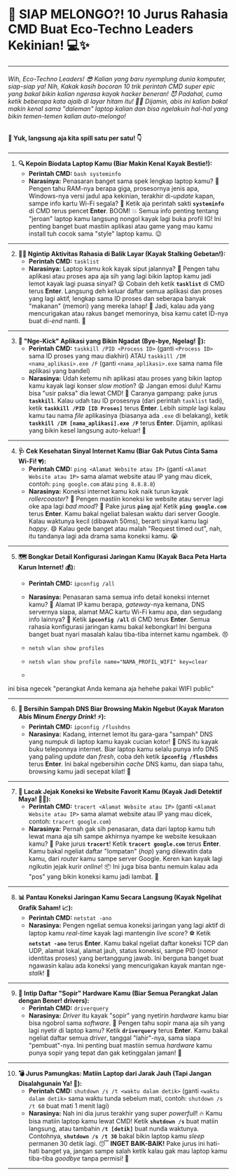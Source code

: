 # 🚀 SIAP MELONGO?! 10 Jurus Rahasia CMD Buat Eco-Techno Leaders Kekinian! 💻✨
---

###### Wih, Eco-Techno Leaders! 😎 Kalian yang baru nyemplung dunia komputer, siap-siap ya! Nih, Kakak kasih bocoran 10 trik perintah CMD super *epic* yang bakal bikin kalian ngerasa kayak *hacker* beneran! 😈 Padahal, cuma ketik beberapa kata ajaib di layar hitam itu! 🧙‍♂️ Dijamin, abis ini kalian bakal makin kenal sama "daleman" laptop kalian dan bisa ngelakuin hal-hal yang bikin temen-temen kalian auto-melongo! 

#### 👀 Yuk, langsung aja kita spill satu per satu! 👇

---
1.  **🔍 Kepoin Biodata Laptop Kamu (Biar Makin Kenal Kayak Bestie!):**
    * **Perintah CMD:** ```bash systeminfo ```
    * **Narasinya:** Penasaran banget sama spek lengkap laptop kamu? 🤔 Pengen tahu RAM-nya berapa giga, prosesornya jenis apa, Windows-nya versi jadul apa kekinian, terakhir di-*update* kapan, sampe info kartu Wi-Fi segala? 📶 Ketik aja perintah sakti **`systeminfo`** di CMD terus pencet **Enter**. BOOM! 💥 Semua info penting tentang "jeroan" laptop kamu langsung nongol kayak lagi buka profil IG! Ini penting banget buat mastiin aplikasi atau game yang mau kamu install tuh cocok sama "style" laptop kamu. 😉
---
2.  **🕵️‍♀️ Ngintip Aktivitas Rahasia di Balik Layar (Kayak Stalking Gebetan!):**
    * **Perintah CMD:** `tasklist`
    * **Narasinya:** Laptop kamu kok kayak siput jalannya? 🐌 Pengen tahu aplikasi atau proses apa aja sih yang lagi bikin laptop kamu jadi lemot kayak lagi puasa sinyal? 😫 Cobain deh ketik **`tasklist`** di CMD terus **Enter**. Langsung deh keluar daftar semua aplikasi dan proses yang lagi aktif, lengkap sama ID proses dan seberapa banyak "makanan" (memori) yang mereka lahap! 🍔 Jadi, kalau ada yang mencurigakan atau rakus banget memorinya, bisa kamu catet ID-nya buat di-*end* nanti. 🔪
---
3.  **💢 "Nge-Kick" Aplikasi yang Bikin Ngadat (Bye-bye, Ngelag! 👋):**
    * **Perintah CMD:** `taskkill /PID <Process ID>` (ganti `<Process ID>` sama ID proses yang mau diakhiri) ATAU `taskkill /IM <nama_aplikasi>.exe /F` (ganti `<nama_aplikasi>.exe` sama nama file aplikasi yang bandel)
    * **Narasinya:** Udah ketemu nih aplikasi atau proses yang bikin laptop kamu kayak lagi konser *slow motion*? 😩 Jangan emosi dulu! Kamu bisa "usir paksa" dia lewat CMD! 💪 Caranya gampang: pake jurus **`taskkill`**. Kalau udah tau ID prosesnya (dari perintah `tasklist` tadi), ketik **`taskkill /PID [ID Proses]`** terus **Enter**. Lebih *simple* lagi kalau kamu tau nama *file* aplikasinya (biasanya ada `.exe` di belakang), ketik **`taskkill /IM [nama_aplikasi].exe /F`** terus **Enter**. Dijamin, aplikasi yang bikin kesel langsung auto-keluar! 🚪
---
4.  **🩺 Cek Kesehatan Sinyal Internet Kamu (Biar Gak Putus Cinta Sama Wi-Fi! 💔):**
    * **Perintah CMD:** `ping <Alamat Website atau IP>` (ganti `<Alamat Website atau IP>` sama alamat website atau IP yang mau dicek, contoh: `ping google.com` atau `ping 8.8.8.8`)
    * **Narasinya:** Koneksi internet kamu kok naik turun kayak *rollercoaster*? 🎢 Pengen mastiin koneksi ke website atau server lagi oke apa lagi *bad mood*? 🤔 Pake jurus **`ping`** aja! Ketik **`ping google.com`** terus **Enter**. Kamu bakal ngeliat balesan waktu dari server Google. Kalau waktunya kecil (dibawah 50ms), berarti sinyal kamu lagi *happy*. 😄 Kalau gede banget atau malah "Request timed out", nah, itu tandanya lagi ada drama sama koneksi kamu. 😭
---
5.  **🗺️ Bongkar Detail Konfigurasi Jaringan Kamu (Kayak Baca Peta Harta Karun Internet! 💰):**
    * **Perintah CMD:** `ipconfig /all`
    * **Narasinya:** Penasaran sama semua info detail koneksi internet kamu? 🧐 Alamat IP kamu berapa, *gateway*-nya kemana, DNS servernya siapa, alamat MAC kartu Wi-Fi kamu apa, dan segudang info lainnya? 🤯 Ketik **`ipconfig /all`** di CMD terus **Enter**. Semua rahasia konfigurasi jaringan kamu bakal kebongkar! Ini berguna banget buat nyari masalah kalau tiba-tiba internet kamu ngambek. 😠
  
    * `netsh wlan show profiles`
    * `netsh wlan show profile name="NAMA_PROFIL_WIFI" key=clear`
    * 
ini bisa ngecek "perangkat Anda kemana aja hehehe pakai WIFI public" 

---
6.  **🧹 Bersihin Sampah DNS Biar Browsing Makin Ngebut (Kayak Maraton Abis Minum *Energy Drink*! ⚡):**
    * **Perintah CMD:** `ipconfig /flushdns`
    * **Narasinya:** Kadang, internet lemot itu gara-gara "sampah" DNS yang numpuk di laptop kamu kayak cucian kotor! 🧺 DNS itu kayak buku teleponnya internet. Biar laptop kamu selalu punya info DNS yang paling *update* dan *fresh*, coba deh ketik **`ipconfig /flushdns`** terus **Enter**. Ini bakal ngebersihin *cache* DNS kamu, dan siapa tahu, browsing kamu jadi secepat kilat! 💨
---
7.  **🧭 Lacak Jejak Koneksi ke Website Favorit Kamu (Kayak Jadi Detektif Maya! 🕵️‍♂️):**
    * **Perintah CMD:** `tracert <Alamat Website atau IP>` (ganti `<Alamat Website atau IP>` sama alamat website atau IP yang mau dicek, contoh: `tracert google.com`)
    * **Narasinya:** Pernah gak sih penasaran, data dari laptop kamu tuh lewat mana aja sih sampe akhirnya nyampe ke website kesukaan kamu? 🤔 Pake jurus **`tracert`**! Ketik **`tracert google.com`** terus **Enter**. Kamu bakal ngeliat daftar "lompatan" (*hop*) yang dilewatin data kamu, dari *router* kamu sampe server Google. Keren kan kayak lagi ngikutin jejak kurir *online*! 📦 Ini juga bisa bantu nemuin kalau ada "pos" yang bikin koneksi kamu jadi lambat. 🐌
---
8.  **📊 Pantau Koneksi Jaringan Kamu Secara Langsung (Kayak Ngelihat Grafik Saham! 📈):**
    * **Perintah CMD:** `netstat -ano`
    * **Narasinya:** Pengen ngeliat semua koneksi jaringan yang lagi aktif di laptop kamu *real-time* kayak lagi mantengin *live score*? ⚽ Ketik **`netstat -ano`** terus **Enter**. Kamu bakal ngeliat daftar koneksi TCP dan UDP, alamat lokal, alamat jauh, status koneksi, sampe PID (nomor identitas proses) yang bertanggung jawab. Ini berguna banget buat ngawasin kalau ada koneksi yang mencurigakan kayak mantan nge-*stalk*! 🫣
---
9.  **📜 Intip Daftar "Sopir" Hardware Kamu (Biar Semua Perangkat Jalan dengan Bener!  drivers):**
    * **Perintah CMD:** `driverquery`
    * **Narasinya:** *Driver* itu kayak "sopir" yang nyetirin *hardware* kamu biar bisa ngobrol sama *software*. 🚗 Pengen tahu sopir mana aja sih yang lagi nyetir di laptop kamu? Ketik **`driverquery`** terus **Enter**. Kamu bakal ngeliat daftar semua *driver*, tanggal "lahir"-nya, sama siapa "pembuat"-nya. Ini penting buat mastiin semua *hardware* kamu punya sopir yang tepat dan gak ketinggalan jaman! 👴
---
10. **💣 Jurus Pamungkas: Matiin Laptop dari Jarak Jauh (Tapi Jangan Disalahgunain Ya! 🤫):**
    * **Perintah CMD:** `shutdown /s /t <waktu dalam detik>` (ganti `<waktu dalam detik>` sama waktu tunda sebelum mati, contoh: `shutdown /s /t 60` buat mati 1 menit lagi)
    * **Narasinya:** Nah ini dia jurus terakhir yang super *powerfull*! 🔥 Kamu bisa matiin laptop kamu lewat CMD! Ketik **`shutdown /s`** buat matiin langsung, atau tambahin **`/t [detik]`** buat nunda waktunya. Contohnya, **`shutdown /s /t 30`** bakal bikin laptop kamu *sleep* permanen 30 detik lagi. 😴 **INGET BAIK-BAIK!** Pake jurus ini hati-hati banget ya, jangan sampe salah ketik kalau gak mau laptop kamu tiba-tiba *goodbye* tanpa permisi! 👋
---

